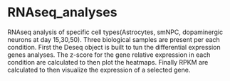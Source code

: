 # RNAseq_analyses

RNAseq analysis of specific cell types(Astrocytes, smNPC, dopaminergic neurons at day 15,30,50). 
Three biological samples are present per each condition. 
First the Deseq object is built to tun the differential expression genes analyses. The z-score for the gene relative expression in each condition are calculated to then plot the heatmaps. Finally RPKM are calculated to then visualize the expression of a selected gene.